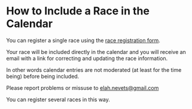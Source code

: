 # How to Include a Race in the Calendar

You can register a single race using the [race registration form](https://goo.gl/forms/cXUINKxCBh88SYSs1). 

Your race will be included directly in the calendar and you will receive an email with a link for correcting and updating the race information.

In other words calendar entries are not moderated (at least for the time being) before being included.

Please report problems or missuse to <elah.nevets@gmail.com>

You can register several races in this way.